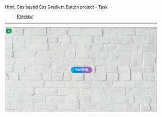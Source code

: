 Html, Css based Css Gradient Button project - Task
> [Preview](https://r4nd3l.github.io/CssGradientButton/)
---

![CssGradientButton](https://github.com/r4nd3l/CssGradientButton/blob/master/img/sample.gif)
